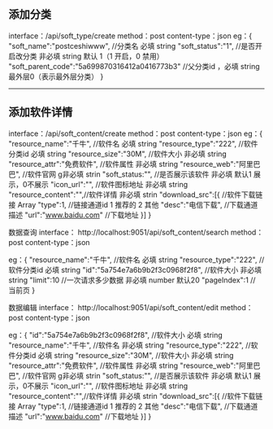 ## 添加分类
  interface：/api/soft_type/create
  method：post
  content-type：json
  eg：{
         "soft_name":"postceshiwww", //分类名 必填  string
         "soft_status":"1",    //是否开启改分类  非必填 string 默认 1（1 开启，0 禁用）
         "soft_parent_code":"5a699870316412a0416773b3" //父分类id ，必填 string 最外层0（表示最外层分类）
     }

--------------------------------------------------------------------------------------

## 添加软件详情
  interface：/api/soft_content/create
  method：post
  content-type：json
  eg：{
       "resource_name":"千牛", //软件名 必填  string
       "resource_type":"222",  //软件分类id 必填  string
       "resource_size":"30M", //软件大小 非必填  string
       "resource_attr":"免费软件", //软件属性 非必填  string
       "resource_web":"阿里巴巴", //软件官网 g非必填  strin
       "soft_status:"",  //是否展示该软件  非必填  默认1 展示，0不展示
        "icon_url":"",              //软件图标地址 非必填 string
        "resource_content":"",//软件详情 非必填  strin
       "download_src":[{ //软件下载链接   Array
       "type":1,    //链接通道id  1 推荐的 2 其他
       "desc":"电信下载",  //下载通道描述
       "url":"www.baidu.com" //下载地址
     }]
     }










数据查询
 interface： http://localhost:9051/api/soft_content/search
method：post
  content-type：json

eg：{
       "resource_name":"千牛", //软件名 必填  string
       "resource_type":"222",  //软件分类id 必填  string
       "id":"5a754e7a6b9b2f3c0968f2f8", //软件大小 非必填  string
       "limit":10   //一次请求多少数据 非必填  number  默认20
       "pageIndex":1 //  当前页
     }
     


数据编辑
 interface： http://localhost:9051/api/soft_content/edit
method：post
  content-type：json

eg：{
       "id":"5a754e7a6b9b2f3c0968f2f8", //软件大小 必填  string
       "resource_name":"千牛", //软件名 非必填  string
       "resource_type":"222",  //软件分类id 必填  string
       "resource_size":"30M", //软件大小 非必填  string
       "resource_attr":"免费软件", //软件属性 非必填  string
       "resource_web":"阿里巴巴", //软件官网 g非必填  strin
       "soft_status:"",  //是否展示该软件  非必填  默认1 展示，0不展示
        "icon_url":"",              //软件图标地址 非必填 string
        "resource_content":"",//软件详情 非必填  strin
       "download_src":[{ //软件下载链接   Array
       "type":1,    //链接通道id  1 推荐的 2 其他
       "desc":"电信下载",  //下载通道描述
       "url":"www.baidu.com" //下载地址
     }]
     }
